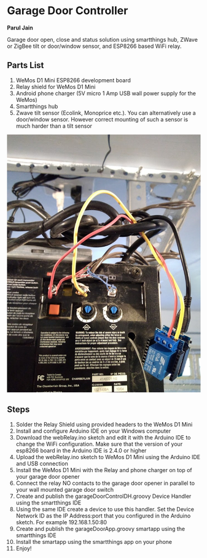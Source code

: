 # Garage Door Controller
**Parul Jain**

Garage door open, close and status solution using smartthings hub, ZWave or ZigBee tilt or door/window sensor, and ESP8266 based WiFi relay.

## Parts List

1. WeMos D1 Mini ESP8266 development board
2. Relay shield for WeMos D1 Mini
3. Android phone charger (5V micro 1 Amp USB wall power supply for the WeMos)
4. Smartthings hub
5. Zwave tilt sensor (Ecolink, Monoprice etc.). You can alternatively use a door/window sensor. However correct mounting of such a sensor is much harder than a tilt sensor

![alt text](https://github.com/paruljain/smartthings/blob/master/garage_door/IMG_20181113_153058631.jpg "WeMos installed on the opener")

## Steps

1. Solder the Relay Shield using provided headers to the WeMos D1 Mini
2. Install and configure Arduino IDE on your Windows computer
3. Download the webRelay.ino sketch and edit it with the Arduino IDE to change the WiFi configuration. Make sure that the version of your esp8266 board in the Arduino IDE is 2.4.0 or higher
3. Upload the webRelay.ino sketch to WeMos D1 Mini using the Arduino IDE and USB connection
4. Install the WeMos D1 Mini with the Relay and phone charger on top of your garage door opener
5. Connect the relay NO contacts to the garage door opener in parallel to your wall mounted garage door switch
6. Create and publish the garageDoorControlDH.groovy Device Handler using the smartthings IDE
7. Using the same IDE create a device to use this handler. Set the Device Network ID as the IP Address:port that you configured in the Arduino sketch. For example 192.168.1.50:80
8. Create and publish the garageDoorApp.groovy smartapp using the smartthings IDE
9. Install the smartapp using the smartthings app on your phone
10. Enjoy!

